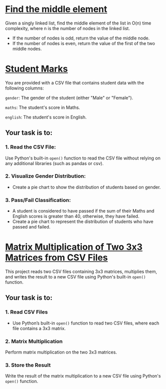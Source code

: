 # [Find the middle element](middle_element_ex1)

Given a singly linked list, find the middle element of the list in
O(n) time complexity, where
n is the number of nodes in the linked list.

- If the number of nodes is odd, return the value of the middle node.
- If the number of nodes is even, return the value of the first of the two middle nodes.

# [Student Marks](student_marks)

You are provided with a CSV file that contains student data with the following columns:

`gender`: The gender of the student (either "Male" or "Female").

`maths`: The student's score in Maths.

`english`: The student's score in English.

## Your task is to:

### 1. Read the CSV File:
Use Python's built-in `open()` function to read the CSV file without relying on any additional libraries (such as pandas or csv).

### 2. Visualize Gender Distribution:

   - Create a pie chart to show the distribution of students based on gender.

### 3. Pass/Fail Classification:
   - A student is considered to have passed if the sum of their Maths and English scores is greater than 40, otherwise, they have failed.
   - Create a pie chart to represent the distribution of students who have passed and failed.

# [Matrix Multiplication of Two 3x3 Matrices from CSV Files](matrix_multiplication)
This project reads two CSV files containing 3x3 matrices, multiplies them, and writes the result to a new CSV file using Python's built-in `open()` function.

## Your task is to:

### 1. Read CSV Files
- Use Python’s built-in `open()` function to read two CSV files, where each file contains a 3x3 matrix.

### 2. Matrix Multiplication
Perform matrix multiplication on the two 3x3 matrices.

### 3. Store the Result
Write the result of the matrix multiplication to a new CSV file using Python's `open()` function.
